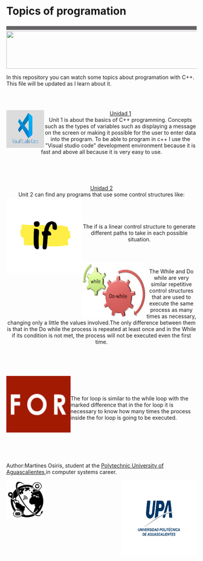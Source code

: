 <p >
<h1><b>Topics of programation</b></h1>
 <img   width="1000" height="10" src="imagenes/gris.jpeg">
<img align="center" width="550" height="100" src="https://static.wixstatic.com/media/17e270_2a1d9b47d4b842578573ee0c2890958b~mv2.gif">

<p>
In this repository you can watch some topics about programation with C++. This file will be updated as I learn about it.</p><br><br>
<p align="middle">
 <img align="left" width="100" height="100" src="imagenes/visual.jpeg">
 <a href="https://github.com/UP210263/UP210263_CPP/tree/main/U1">Unidad 1</a><br>
Unit 1 is about the basics of C++ programming.
Concepts such as the types of variables such as displaying a message on the screen or making it possible for the user to enter data into the program.
To be able to program in c++ I use the "Visual studio code" development environment because it is fast and above all because it is very easy to use.</p>

<br><br><br>

  <p align="middle">
<a href="https://github.com/UP210263/UP210263_CPP/tree/main/U2">Unidad 2</a><br>
  Unit 2 can find any programs that use some control structures like:<br>
  <img align="left" width="200" height="200" src= "imagenes/if.png"> <br><br><br><br>The if is a linear control structure to generate different paths to take in each possible situation.<br><br><br><br>
  <img align="left" width="170" height="150" src= "imagenes/doW-W.jpeg"><br>The While and Do while are very similar repetitive control structures that are used to execute the same process as many times as necessary, changing only a little the values involved.The only difference between them is that in the Do while the process is repeated at least once and in the While if its condition is not met, the process will not be executed even the first time.

<br><br><br><br>
  <img align="left" width="170" height="150" src= "imagenes/for.png"><br><br><br>The for loop is similar to the while loop with the marked difference that in the for loop it is necessary to know how many times the process inside the for loop is going to be executed.



</p>



<br><br>

<br><br>
<p algn="rigth">Author:Martínes Osiris, student at the <a href="https://upa.edu.mx/">Polytechnic University of Aguascalientes</a>,in computer systems career.

<br>
<p>
<img align="left" widht="100" height="100" src="imagenes/isei.png">
<img align="right" width="200" height="200" alt="https://upa.edu.mx/" src="imagenes/upa.jpg">
</p>

